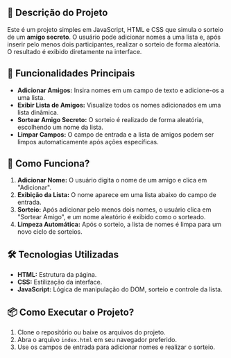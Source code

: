 ## 🎯 Descrição do Projeto
Este é um projeto simples em JavaScript, HTML e CSS que simula o sorteio de um **amigo secreto**. O usuário pode adicionar nomes a uma lista e, após inserir pelo menos dois participantes, realizar o sorteio de forma aleatória. O resultado é exibido diretamente na interface.

## 🚀 Funcionalidades Principais
- **Adicionar Amigos:** Insira nomes em um campo de texto e adicione-os a uma lista.
- **Exibir Lista de Amigos:** Visualize todos os nomes adicionados em uma lista dinâmica.
- **Sortear Amigo Secreto:** O sorteio é realizado de forma aleatória, escolhendo um nome da lista.
- **Limpar Campos:** O campo de entrada e a lista de amigos podem ser limpos automaticamente após ações específicas.

## 🧩 Como Funciona?
1. **Adicionar Nome:** O usuário digita o nome de um amigo e clica em "Adicionar".
2. **Exibição da Lista:** O nome aparece em uma lista abaixo do campo de entrada.
3. **Sorteio:** Após adicionar pelo menos dois nomes, o usuário clica em "Sortear Amigo", e um nome aleatório é exibido como o sorteado.
4. **Limpeza Automática:** Após o sorteio, a lista de nomes é limpa para um novo ciclo de sorteios.

## 🛠️ Tecnologias Utilizadas
- **HTML:** Estrutura da página.
- **CSS:** Estilização da interface.
- **JavaScript:** Lógica de manipulação do DOM, sorteio e controle da lista.

## 📦 Como Executar o Projeto?
1. Clone o repositório ou baixe os arquivos do projeto.
2. Abra o arquivo `index.html` em seu navegador preferido.
3. Use os campos de entrada para adicionar nomes e realizar o sorteio.